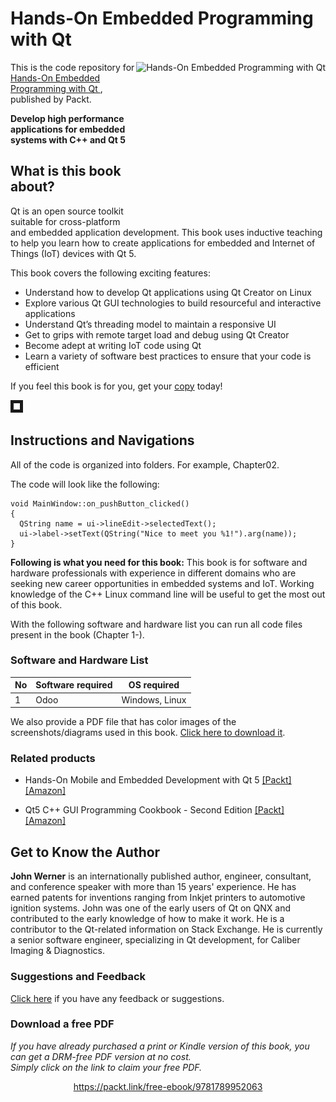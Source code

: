 # Hands-On Embedded Programming with Qt 

<a href="https://www.packtpub.com/in/application-development/hands-embedded-programming-qt?utm_source=github&utm_medium=repository&utm_campaign=9781789952063"><img src="https://www.packtpub.com/media/catalog/product/cache/e4d64343b1bc593f1c5348fe05efa4a6/9/7/9781789952063-original.jpeg" alt="Hands-On Embedded Programming with Qt " height="256px" align="right"></a>

This is the code repository for [Hands-On Embedded Programming with Qt ](https://www.packtpub.com/in/application-development/hands-embedded-programming-qt?utm_source=github&utm_medium=repository&utm_campaign=9781789952063), published by Packt.

**Develop high performance applications for embedded systems with C++ and Qt 5**

## What is this book about?
Qt is an open source toolkit suitable for cross-platform and embedded application development. This book uses inductive teaching to help you learn how to create applications for embedded and Internet of Things (IoT) devices with Qt 5.


This book covers the following exciting features:
* Understand how to develop Qt applications using Qt Creator on Linux 
* Explore various Qt GUI technologies to build resourceful and interactive applications 
* Understand Qt’s threading model to maintain a responsive UI 
* Get to grips with remote target load and debug using Qt Creator 
* Become adept at writing IoT code using Qt 
* Learn a variety of software best practices to ensure that your code is efficient

If you feel this book is for you, get your [copy](https://www.amazon.com/dp/1789952069) today!

<a href="https://www.packtpub.com/?utm_source=github&utm_medium=banner&utm_campaign=GitHubBanner"><img src="https://raw.githubusercontent.com/PacktPublishing/GitHub/master/GitHub.png" 
alt="https://www.packtpub.com/" border="5" /></a>

## Instructions and Navigations
All of the code is organized into folders. For example, Chapter02.

The code will look like the following:
```
void MainWindow::on_pushButton_clicked()
{
  QString name = ui->lineEdit->selectedText();
  ui->label->setText(QString("Nice to meet you %1!").arg(name));
}
```

**Following is what you need for this book:**
This book is for software and hardware professionals with experience in different domains who are seeking new career opportunities in embedded systems and IoT. Working knowledge of the C++ Linux command line will be useful to get the most out of this book.

With the following software and hardware list you can run all code files present in the book (Chapter 1-).
### Software and Hardware List
| No | Software required | OS required |
| -------- | ------------------------------------ | ----------------------------------- |
| 1 | Odoo | Windows, Linux |


We also provide a PDF file that has color images of the screenshots/diagrams used in this book. [Click here to download it](https://static.packt-cdn.com/downloads/9781789952063_ColorImages.pdf).

### Related products
* Hands-On Mobile and Embedded Development with Qt 5  [[Packt]](https://www.packtpub.com/application-development/hands-mobile-and-embedded-development-qt-5?utm_source=github&utm_medium=repository&utm_campaign=9781789614817) [[Amazon]](https://www.amazon.com/dp/1789614813)

* Qt5 C++ GUI Programming Cookbook - Second Edition  [[Packt]](https://www.packtpub.com/application-development/qt5-c-gui-programming-cookbook-second-edition?utm_source=github&utm_medium=repository&utm_campaign=9781789803822) [[Amazon]](https://www.amazon.com/dp/B07Q48T93C)

## Get to Know the Author
**John Werner**
is an internationally published author, engineer, consultant, and conference speaker with more than 15 years' experience. He has earned patents for inventions ranging from Inkjet printers to automotive ignition systems. John was one of the early users of Qt on QNX and contributed to the early knowledge of how to make it work. He is a contributor to the Qt-related information on Stack Exchange. He is currently a senior software engineer, specializing in Qt development, for Caliber Imaging & Diagnostics.

### Suggestions and Feedback
[Click here](https://docs.google.com/forms/d/e/1FAIpQLSdy7dATC6QmEL81FIUuymZ0Wy9vH1jHkvpY57OiMeKGqib_Ow/viewform) if you have any feedback or suggestions.


### Download a free PDF

 <i>If you have already purchased a print or Kindle version of this book, you can get a DRM-free PDF version at no cost.<br>Simply click on the link to claim your free PDF.</i>
<p align="center"> <a href="https://packt.link/free-ebook/9781789952063">https://packt.link/free-ebook/9781789952063 </a> </p>